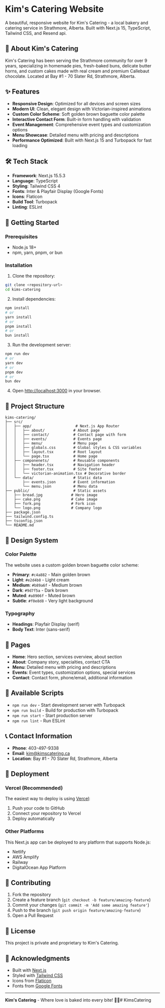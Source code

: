 # Kim's Catering Website

A beautiful, responsive website for Kim's Catering - a local bakery and catering service in Strathmore, Alberta. Built with Next.js 15, TypeScript, Tailwind CSS, and Resend api. 

## 🍰 About Kim's Catering

Kim's Catering has been serving the Strathmore community for over 9 years, specializing in homemade pies, fresh-baked buns, delicate butter horns, and custom cakes made with real cream and premium Callebaut chocolate. Located at Bay #1 - 70 Slater Rd, Strathmore, Alberta.

## ✨ Features

- **Responsive Design**: Optimized for all devices and screen sizes
- **Modern UI**: Clean, elegant design with Victorian-inspired animations
- **Custom Color Scheme**: Soft golden brown baguette color palette
- **Interactive Contact Form**: Built-in form handling with validation
- **Event Management**: Comprehensive event types and customization options
- **Menu Showcase**: Detailed menu with pricing and descriptions
- **Performance Optimized**: Built with Next.js 15 and Turbopack for fast loading

## 🛠️ Tech Stack

- **Framework**: Next.js 15.5.3
- **Language**: TypeScript
- **Styling**: Tailwind CSS 4
- **Fonts**: Inter & Playfair Display (Google Fonts)
- **Icons**: Flaticon
- **Build Tool**: Turbopack
- **Linting**: ESLint

## 🚀 Getting Started

### Prerequisites

- Node.js 18+ 
- npm, yarn, pnpm, or bun

### Installation

1. Clone the repository:
```bash
git clone <repository-url>
cd kims-catering
```

2. Install dependencies:
```bash
npm install
# or
yarn install
# or
pnpm install
# or
bun install
```

3. Run the development server:
```bash
npm run dev
# or
yarn dev
# or
pnpm dev
# or
bun dev
```

4. Open [http://localhost:3000](http://localhost:3000) in your browser.

## 📁 Project Structure

```
kims-catering/
├── src/
│   ├── app/                    # Next.js App Router
│   │   ├── about/             # About page
│   │   ├── contact/           # Contact page with form
│   │   ├── events/            # Events page
│   │   ├── menu/              # Menu page
│   │   ├── globals.css        # Global styles & CSS variables
│   │   ├── layout.tsx         # Root layout
│   │   └── page.tsx           # Home page
│   ├── componenets/           # Reusable components
│   │   ├── header.tsx         # Navigation header
│   │   ├── footer.tsx         # Site footer
│   │   └── victorian-animation.tsx # Decorative border
│   └── data/                  # Static data
│       ├── events.json        # Event information
│       └── menu.json          # Menu data
├── public/                    # Static assets
│   ├── bread.jpg             # Hero image
│   ├── cake.png              # Cake image
│   ├── fork.png              # Fork icon
│   └── logo.png              # Company logo
├── package.json
├── tailwind.config.ts
├── tsconfig.json
└── README.md
```

## 🎨 Design System

### Color Palette
The website uses a custom golden brown baguette color scheme:

- **Primary**: `#c4a882` - Main golden brown
- **Light**: `#e2d4b8` - Light cream
- **Medium**: `#b89a6f` - Medium brown
- **Dark**: `#9d7f5a` - Dark brown
- **Muted**: `#a8906f` - Muted brown
- **Subtle**: `#f0e8d8` - Very light background

### Typography
- **Headings**: Playfair Display (serif)
- **Body Text**: Inter (sans-serif)

## 📱 Pages

- **Home**: Hero section, services overview, about section
- **About**: Company story, specialties, contact CTA
- **Menu**: Detailed menu with pricing and descriptions
- **Events**: Event types, customization options, special services
- **Contact**: Contact form, phone/email, additional information

## 🔧 Available Scripts

- `npm run dev` - Start development server with Turbopack
- `npm run build` - Build for production with Turbopack
- `npm run start` - Start production server
- `npm run lint` - Run ESLint

## 📞 Contact Information

- **Phone**: 403-497-9338
- **Email**: kim@kimscatering.ca
- **Location**: Bay #1 - 70 Slater Rd, Strathmore, Alberta

## 🚀 Deployment

### Vercel (Recommended)
The easiest way to deploy is using [Vercel](https://vercel.com/new):

1. Push your code to GitHub
2. Connect your repository to Vercel
3. Deploy automatically

### Other Platforms
This Next.js app can be deployed to any platform that supports Node.js:
- Netlify
- AWS Amplify
- Railway
- DigitalOcean App Platform

## 🤝 Contributing

1. Fork the repository
2. Create a feature branch (`git checkout -b feature/amazing-feature`)
3. Commit your changes (`git commit -m 'Add some amazing feature'`)
4. Push to the branch (`git push origin feature/amazing-feature`)
5. Open a Pull Request

## 📄 License

This project is private and proprietary to Kim's Catering.

## 🙏 Acknowledgments

- Built with [Next.js](https://nextjs.org/)
- Styled with [Tailwind CSS](https://tailwindcss.com/)
- Icons from [Flaticon](https://www.flaticon.com/)
- Fonts from [Google Fonts](https://fonts.google.com/)

---

**Kim's Catering** - Where love is baked into every bite! 🥖✨# KimsCatering
